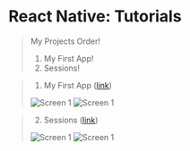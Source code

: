 # React Native: Tutorials
> My Projects Order!
> 1. My First App!
> 2. Sessions!

> 1) My First App ([link](https://docs.google.com/document/d/1zEoQoI7JFDOi0rgrq7XMID2Cy04cx2KUadD0qY-bxjY/edit?usp=sharing))
>
> ![Screen 1](https://github.com/iamnadhu/react-native/blob/master/screenshot/1.png)
> ![Screen 1](https://github.com/iamnadhu/react-native/blob/master/screenshot/2.png)

> 2) Sessions ([link](https://docs.google.com/document/d/1zEoQoI7JFDOi0rgrq7XMID2Cy04cx2KUadD0qY-bxjY/edit?usp=sharing))
>
> ![Screen 1](https://github.com/iamnadhu/react-native/blob/master/screenshot/1.png)
> ![Screen 1](https://github.com/iamnadhu/react-native/blob/master/screenshot/2.png)